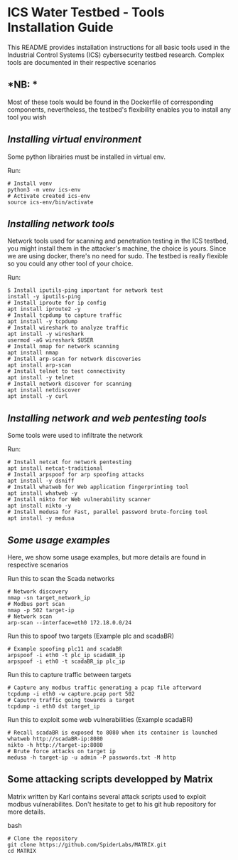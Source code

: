 # ICS Water Testbed - Tools Installation Guide
This README provides installation instructions for all basic tools used in the Industrial Control Systems (ICS) cybersecurity testbed research. Complex tools are documented in their respective scenarios

## *NB: *
Most of these tools would be found in the Dockerfile of corresponding components, nevertheless, the testbed's flexibility enables you to install any tool you wish

## *Installing virtual environment* 
Some python librairies must be installed in virtual env.

Run: 
```
# Install venv
python3 -m venv ics-env
# Activate created ics-env
source ics-env/bin/activate
```

## *Installing network tools* 
Network tools used for scanning and penetration testing in the ICS testbed, you might install them in the attacker's machine, the choice is yours. Since we are using docker, there's no need for sudo. The testbed is really flexible so you could any other tool of your choice. 

Run:
```
$ Install iputils-ping important for network test
install -y iputils-ping
# Install iproute for ip config
apt install iproute2 -y 
# Install tcpdump to capture traffic
apt install -y tcpdump
# Install wireshark to analyze traffic
apt install -y wireshark
usermod -aG wireshark $USER
# Install nmap for network scanning
apt install nmap
# Install arp-scan for network discoveries
apt install arp-scan
# Install telnet to test connectivity
apt install -y telnet
# Install network discover for scanning
apt install netdiscover
apt install -y curl
```

## *Installing network and web pentesting tools* 
Some tools were used to infiltrate the network 

Run: 
```
# Install netcat for network pentesting
apt install netcat-traditional
# Install arpspoof for arp spoofing attacks
apt install -y dsniff
# Install whatweb for Web application fingerprinting tool
apt install whatweb -y
# Install nikto for Web vulnerability scanner
apt install nikto -y
# Install medusa for Fast, parallel password brute-forcing tool
apt install -y medusa
```

## *Some usage examples*
Here, we show some usage examples, but more details are found in respective scenarios

Run this to scan the Scada networks
```
# Network discovery
nmap -sn target_network_ip
# Modbus port scan
nmap -p 502 target-ip  
# Network scan
arp-scan --interface=eth0 172.18.0.0/24
```

Run this to spoof two targets (Example plc and scadaBR)
```
# Example spoofing plc11 and scadaBR
arpspoof -i eth0 -t plc_ip scadaBR_ip
arpspoof -i eth0 -t scadaBR_ip plc_ip 
```

Run this to capture traffic between targets
```
# Capture any modbus traffic generating a pcap file afterward
tcpdump -i eth0 -w capture.pcap port 502
# Caputre traffic going towards a target
tcpdump -i eth0 dst target_ip
```

Run this to exploit some web vulnerabilities (Example scadaBR)
```
# Recall scadaBR is exposed to 8080 when its container is launched
whatweb http://scadaBR-ip:8080
nikto -h http://target-ip:8080
# Brute force attacks on target ip
medusa -h target-ip -u admin -P passwords.txt -M http
```

## Some attacking scripts developped by Matrix
Matrix written by Karl contains several attack scripts used to exploit modbus vulnerabilites. Don't hesitate to get to his git hub repository for more details.

bash
```
# Clone the repository
git clone https://github.com/SpiderLabs/MATRIX.git
cd MATRIX
```

